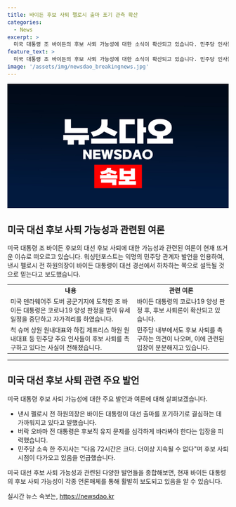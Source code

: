 ```yaml
---
title: 바이든 후보 사퇴 펠로시 출마 포기 관측 확산
categories:
  - News
excerpt: >
  미국 대통령 조 바이든의 후보 사퇴 가능성에 대한 소식이 확산되고 있습니다. 민주당 인사들은 바이든 대통령이 대선 경선에서 물러날 것으로 예상하고 있으며, 액시오스에 따르면 결정은 이번 주말에 이뤄질 것으로 보고 있습니다. 이에 따라 바이든 대통령의 건강 문제와 선거 전망 등에 대한 우려가 높아지고 있습니다. 과거에는 매체에서 바이든 대통령의 대선 승리 가능성에 대한 관측이 엇갈렸지만, 현재로서는 후보 사퇴 가능성이 높아졌습니다.
feature_text: >
  미국 대통령 조 바이든의 후보 사퇴 가능성에 대한 소식이 확산되고 있습니다. 민주당 인사들은 바이든 대통령이 대선 경선에서 물러날 것으로 예상하고 있으며, 액시오스에 따르면 결정은 이번 주말에 이뤄질 것으로 보고 있습니다. 이에 따라 바이든 대통령의 건강 문제와 선거 전망 등에 대한 우려가 높아지고 있습니다. 과거에는 매체에서 바이든 대통령의 대선 승리 가능성에 대한 관측이 엇갈렸지만, 현재로서는 후보 사퇴 가능성이 높아졌습니다.
image: '/assets/img/newsdao_breakingnews.jpg'
---
```


<p><img src="/assets/img/newsdao_breakingnews.jpg" alt="bookingtag 속보" /></p>

<h2 data-ke-size="size26">미국 대선 후보 사퇴 가능성과 관련된 여론</h2>

<p data-ke-size="size16">미국 대통령 조 바이든 후보의 대선 후보 사퇴에 대한 가능성과 관련된 여론이 현재 뜨거운 이슈로 떠오르고 있습니다. 워싱턴포스트는 익명의 민주당 관계자 발언을 인용하여, 낸시 펠로시 전 하원의장이 바이든 대통령이 대선 경선에서 하차하는 쪽으로 설득될 것으로 믿는다고 보도했습니다.</p>

<table>
  <tr>
    <td style="text-align: center; height: 17px;"><b>내용</b></td>
    <td style="text-align: center;"><b>관련 여론</b></td>
  </tr>
  <tr>
    <td>미국 덴라웨어주 도버 공군기지에 도착한 조 바이든 대통령은 코로나19 양성 판정을 받아 유세 일정을 중단하고 자가격리를 하였습니다.</td>
    <td>바이든 대통령의 코로나19 양성 판정 후, 후보 사퇴론이 확산되고 있습니다.</td>
  </tr>
  <tr>
    <td>척 슈머 상원 원내대표와 하킴 제프리스 하원 원내대표 등 민주당 주요 인사들이 후보 사퇴를 촉구하고 있다는 사실이 전해졌습니다.</td>
    <td>민주당 내부에서도 후보 사퇴를 촉구하는 의견이 나오며, 이에 관련된 입장이 분분해지고 있습니다.</td>
  </tr>
</table>

<hr>

<h2 data-ke-size="size26">미국 대선 후보 사퇴 관련 주요 발언</h2>

<p data-ke-size="size16">미국 대통령 후보 사퇴 가능성에 대한 주요 발언과 여론에 대해 살펴보겠습니다.</p>

<ul>
  <li>낸시 펠로시 전 하원의장은 바이든 대통령이 대선 출마를 포기하기로 결심하는 데 가까워지고 있다고 말했습니다.</li>
  <li>버락 오바마 전 대통령은 후보직 유지 문제를 심각하게 바라봐야 한다는 입장을 피력했습니다.</li>
  <li>민주당 소속 한 주지사는 "다음 72시간은 크다. 더이상 지속될 수 없다"며 후보 사퇴 시점이 다가오고 있음을 언급했습니다.</li>
</ul>

<p data-ke-size="size16">미국 대선 후보 사퇴 가능성과 관련된 다양한 발언들을 종합해보면, 현재 바이든 대통령의 후보 사퇴 가능성이 각종 언론매체를 통해 활발히 보도되고 있음을 알 수 있습니다.</p>
실시간 뉴스 속보는, <a href="https://newsdao.kr" rel="dofollow">https://newsdao.kr</a>


